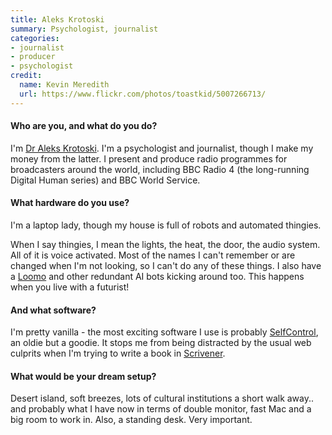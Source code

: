 ```yaml
---
title: Aleks Krotoski
summary: Psychologist, journalist 
categories:
- journalist
- producer 
- psychologist
credit:
  name: Kevin Meredith
  url: https://www.flickr.com/photos/toastkid/5007266713/
---
```


#### Who are you, and what do you do?

I'm [Dr Aleks Krotoski](http://alekskrotoski.com/ "Aleks' website."). I'm a psychologist and journalist, though I make my money from the latter. I present and produce radio programmes for broadcasters around the world, including BBC Radio 4 (the long-running Digital Human series) and BBC World Service.

#### What hardware do you use?

I'm a laptop lady, though my house is full of robots and automated thingies.

When I say thingies, I mean the lights, the heat, the door, the audio system. All of it is voice activated. Most of the names I can't remember or are changed when I'm not looking, so I can't do any of these things. I also have a [Loomo][] and other redundant AI bots kicking around too. This happens when you live with a futurist!

#### And what software?

I'm pretty vanilla - the most exciting software I use is probably [SelfControl][], an oldie but a goodie. It stops me from being distracted by the usual web culprits when I'm trying to write a book in [Scrivener][].

#### What would be your dream setup?

Desert island, soft breezes, lots of cultural institutions a short walk away.. and probably what I have now in terms of double monitor, fast Mac and a big room to work in. Also, a standing desk. Very important.

[loomo]: https://www.indiegogo.com/projects/loomo-mini-transporter-meets-robot-sidekick#/ "An AI-powered personal transport device."
[scrivener]: http://literatureandlatte.com/scrivener.php "A Mac text editor aimed at writers."
[selfcontrol]: https://selfcontrolapp.com/ "Mac software to keep you away from distracting websites."
